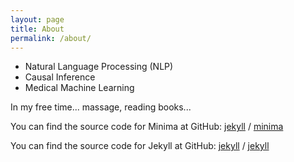 ```yaml
---
layout: page
title: About
permalink: /about/
---
```


- Natural Language Processing (NLP)
- Causal Inference
- Medical Machine Learning

In my free time... massage, reading books...

You can find the source code for Minima at GitHub:
[jekyll][jekyll-organization] /
[minima](https://github.com/jekyll/minima)

You can find the source code for Jekyll at GitHub:
[jekyll][jekyll-organization] /
[jekyll](https://github.com/jekyll/jekyll)


[jekyll-organization]: https://github.com/jekyll
